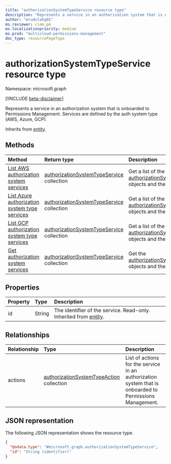 ```yaml
---
title: "authorizationSystemTypeService resource type"
description: "Represents a service in an authorization system that is onboarded to Permissions Management."
author: "mrudulahg01"
ms.reviewer: ciem_pm
ms.localizationpriority: medium
ms.prod: "multicloud-permissions-management"
doc_type: resourcePageType
---
```


# authorizationSystemTypeService resource type

Namespace: microsoft.graph

[!INCLUDE [beta-disclaimer](../../includes/beta-disclaimer.md)]

Represents a service in an authorization system that is onboarded to Permissions Management. Services are defined by the auth system type (AWS, Azure, GCP).

Inherits from [entity](../resources/entity.md).

## Methods
|Method|Return type|Description|
|:---|:---|:---|
|[List AWS authorization system services](../api/awsauthorizationsystem-list-services.md)|[authorizationSystemTypeService](../resources/authorizationsystemtypeservice.md) collection|Get a list of the [authorizationSystemTypeService](../resources/authorizationsystemtypeservice.md) objects and their properties.|
|[List Azure authorization system type services](../api/azureauthorizationsystem-list-services.md)|[authorizationSystemTypeService](../resources/authorizationsystemtypeservice.md) collection|Get a list of the [authorizationSystemTypeService](../resources/authorizationsystemtypeservice.md) objects and their properties.|
|[List GCP authorization system type services](../api/gcpauthorizationsystem-list-services.md)|[authorizationSystemTypeService](../resources/authorizationsystemtypeservice.md) collection|Get a list of the [authorizationSystemTypeService](../resources/authorizationsystemtypeservice.md) objects and their properties.|
|[Get authorization system services](../api/authorizationsystemtypeservice-get.md)|[authorizationSystemTypeService](../resources/authorizationsystemtypeservice.md) collection|Get the [authorizationSystemTypeService](../resources/authorizationsystemtypeservice.md) objects and their properties.|

## Properties
|Property|Type|Description|
|:---|:---|:---|
|id|String|The identifier of the service. Read-only. Inherited from [entity](../resources/entity.md).|

## Relationships
|Relationship|Type|Description|
|:---|:---|:---|
|actions|[authorizationSystemTypeAction](../resources/authorizationsystemtypeaction.md) collection|List of actions for the service in an authorization system that is onboarded to Permissions Management.|

## JSON representation
The following JSON representation shows the resource type.
<!-- {
  "blockType": "resource",
  "keyProperty": "id",
  "@odata.type": "microsoft.graph.authorizationSystemTypeService",
  "baseType": "microsoft.graph.entity",
  "openType": false
}
-->
``` json
{
  "@odata.type": "#microsoft.graph.authorizationSystemTypeService",
  "id": "String (identifier)"
}
```

